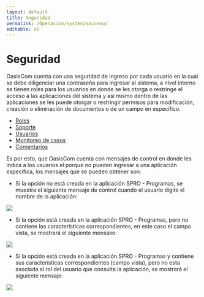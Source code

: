 ```yaml
---
layout: default
title: Seguridad
permalink: /Operacion/system/sacceso/
editable: si
---
```


# Seguridad  

OasisCom cuenta con una seguridad de ingreso por cada usuario en la cual se debe diligenciar una contraseña para ingresar al sistema, a nivel interno se tienen roles para los usuarios en donde se les otorga o restringe el acceso a las aplicaciones del sistema y así mismo dentro de las aplicaciones se les puede otorgar o restringir permisos para modificación, creación o eliminación de documentos o de un campo en específico.

- [Roles](https://docs.oasiscom.com/Operacion/system/sacceso/srol)  
- [Soporte](https://docs.oasiscom.com/Operacion/system/sacceso/asop)  
- [Usuarios](https://docs.oasiscom.com/Operacion/system/sacceso/susu)  
- [Monitoreo de casos](https://docs.oasiscom.com/Operacion/system/sacceso/aseg)  
- [Comentarios](https://docs.oasiscom.com/Operacion/system/sacceso/apqr)  

Es por esto, que OasisCom cuenta con mensajes de control en donde les indica a los usuarios el porque no pueden ingresar a una aplicación específica, los mensajes que se pueden obtener son:

- Si la opción no está creada en la aplicación SPRO - Programas, se muestra el siguiente mensaje de control cuando el usuario digite el nombre de la aplicación:

![](mensajecontrol1.png)


- Si la opción está creada en la aplicación SPRO - Programas, pero no contiene las características correspondientes, en este caso el campo vista, se mostrará el siguiente mensake:

![](mensajecontrol2.png)


- Si la opción está creada en la aplicación SPRO - Programas y contiene sus características correspondientes (campo vista), pero no esta asociada al rol del usuario que consulta la aplicación, se mostrará el siguiente mensaje:

![](mensajecontrol3.png)


